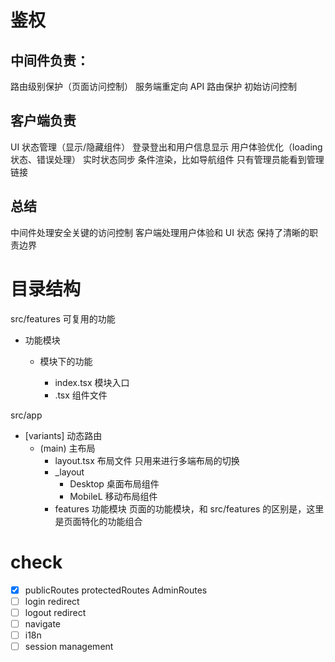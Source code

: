 # 鉴权

## 中间件负责：

路由级别保护（页面访问控制）
服务端重定向
API 路由保护
初始访问控制

## 客户端负责

UI 状态管理（显示/隐藏组件） 登录登出和用户信息显示
用户体验优化（loading 状态、错误处理）
实时状态同步
条件渲染，比如导航组件 只有管理员能看到管理链接

## 总结

中间件处理安全关键的访问控制
客户端处理用户体验和 UI 状态
保持了清晰的职责边界

# 目录结构

src/features 可复用的功能

- <module> 功能模块
  - <feature> 模块下的功能
    - index.tsx 模块入口
    - <component>.tsx 组件文件

src/app

- [variants] 动态路由
  - (main) 主布局
    - layout.tsx 布局文件 只用来进行多端布局的切换
    - \_layout
      - Desktop 桌面布局组件
      - MobileL 移动布局组件
    - features 功能模块 页面的功能模块，和 src/features 的区别是，这里是页面特化的功能组合

# check

- [x] publicRoutes protectedRoutes AdminRoutes
- [ ] login redirect
- [ ] logout redirect
- [ ] navigate
- [ ] i18n
- [ ] session management
